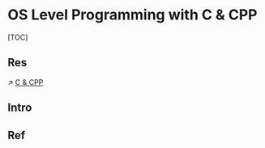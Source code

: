 # OS Level Programming with C & CPP

[TOC]



## Res
↗ [C & CPP](../../../👩‍💻%20Languages%20Programming/👔%20C-Based%20Languages/🥏%20C%20&%20CPP/C%20&%20CPP.md)



## Intro


## Ref

